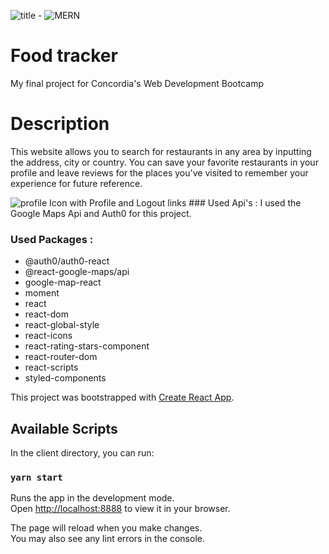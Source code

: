 ![title](https://img.shields.io/badge/Capstone%20Project-Food%20tracker-blue) - ![MERN](https://img.shields.io/badge/stack-MERN-ff69b4)
# Food tracker
My final project for Concordia's Web Development Bootcamp

# Description
This website allows you to search for restaurants in any area by inputting the address, city or country. You can save your favorite restaurants in your profile and leave reviews for the places you've visited to remember your experience for future reference.

<img src="profileIcon.png" alt="profile Icon with Profile and Logout links"/>
### Used Api's : 
I used the Google Maps Api and Auth0 for this project.

### Used Packages : 
 - @auth0/auth0-react
- @react-google-maps/api
- google-map-react
- moment
- react
- react-dom
- react-global-style
- react-icons
- react-rating-stars-component
- react-router-dom
- react-scripts
- styled-components



This project was bootstrapped with [Create React App](https://github.com/facebook/create-react-app).

## Available Scripts

In the client directory, you can run:

### `yarn start`

Runs the app in the development mode.\
Open [http://localhost:8888](http://localhost:3000) to view it in your browser.

The page will reload when you make changes.\
You may also see any lint errors in the console.

